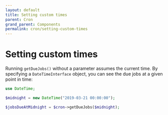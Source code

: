 ```yaml
---
layout: default
title: Setting custom times
parent: Cron
grand_parent: Components
permalink: cron/setting-custom-times
---
```




# Setting custom times

Running `getDueJobs()` without a parameter assumes the current time.
By specifying a `DateTimeInterface` object, you can see the due jobs at a given point in time:

```php
use DateTime;

$midnight = new DateTime("2019-03-21 00:00:00");

$jobsDueAtMidnight = $cron->getDueJobs($midnight);
```
